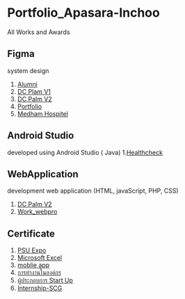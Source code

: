 # Portfolio_Apasara-Inchoo
All Works and Awards

## Figma
system design
1. [Alumni](https://www.figma.com/design/UTgcbkjfZwtNXdxj8zYT0R/alumni?)
2. [DC Plam V1](https://www.figma.com/design/3056NazGlFwFTyIfJNxooI/DC-Palm?)
3. [DC Palm V2](https://www.figma.com/design/F72iXUCg291guSt0HbLPjg/UI-DC-Plam-V2?node-id=0-1&t=z0XAIC2MwAJioKg2-1)
4. [Portfolio](https://www.figma.com/design/wtEG3vb0CG5V7uIz3XLLVj/Design-System-Web-Portfolio?)
5. [Medham Hospitel](https://www.figma.com/design/aBwQgvtTVJVNaFVf1gpkXY/Medham-Hospitel?)

## Android Studio
developed using Android Studio ( Java)
1.[Healthcheck](https://drive.google.com/file/d/1T5NMbV7U2vRyYzBiQkHB0aEVMcdzGm6F/view?usp=sharing)

## WebApplication
development  web application (HTML, javaScript, PHP, CSS)
1. [DC Palm V2](https://github.com/apasara-ic5/Portfolio_Apasara-Inchoo/tree/03cb94d9f7c7e7d79e90795dcb0c620e957cf6ec/Project%20DC%20Palm%20V2/projectPalm)
2. [Work_webpro](https://github.com/apasara-ic5/Portfolio_Apasara-Inchoo/tree/03cb94d9f7c7e7d79e90795dcb0c620e957cf6ec/Work_webpro)

## Certificate
1. [PSU Expo](https://github.com/apasara-ic5/Portfolio_Apasara-Inchoo/blob/03cb94d9f7c7e7d79e90795dcb0c620e957cf6ec/Certificate/%E0%B8%A3%E0%B8%B2%E0%B8%87%E0%B8%A7%E0%B8%B1%E0%B8%A5%20PSU%20Expo.pdf)
2. [Microsoft Excel](https://github.com/apasara-ic5/Portfolio_Apasara-Inchoo/blob/03cb94d9f7c7e7d79e90795dcb0c620e957cf6ec/Certificate/%E0%B8%AD%E0%B8%9A%E0%B8%A3%E0%B8%A1%20Microsoft%20Excel.pdf)
3. [moblie app](https://github.com/apasara-ic5/Portfolio_Apasara-Inchoo/blob/03cb94d9f7c7e7d79e90795dcb0c620e957cf6ec/Certificate/%E0%B8%AD%E0%B8%9A%E0%B8%A3%E0%B8%A1%20moblie%20app.pdf)
4. [การทำงานในองค์กร](https://github.com/apasara-ic5/Portfolio_Apasara-Inchoo/blob/03cb94d9f7c7e7d79e90795dcb0c620e957cf6ec/Certificate/%E0%B8%AD%E0%B8%9A%E0%B8%A3%E0%B8%A1%E0%B8%81%E0%B8%B2%E0%B8%A3%E0%B8%97%E0%B8%B3%E0%B8%87%E0%B8%B2%E0%B8%99%E0%B9%83%E0%B8%99%E0%B8%AD%E0%B8%87%E0%B8%84%E0%B9%8C%E0%B8%81%E0%B8%A3.pdf)
5. [ผู้ประกอบการ Start Up](https://github.com/apasara-ic5/Portfolio_Apasara-Inchoo/blob/03cb94d9f7c7e7d79e90795dcb0c620e957cf6ec/Certificate/%E0%B8%AD%E0%B8%9A%E0%B8%A3%E0%B8%A1%E0%B8%9C%E0%B8%B9%E0%B9%89%E0%B8%9B%E0%B8%A3%E0%B8%B0%E0%B8%81%E0%B8%AD%E0%B8%9A%E0%B8%81%E0%B8%B2%E0%B8%A3.pdf)
6. [Internship-SCG](https://github.com/apasara-ic5/Portfolio_Apasara-Inchoo/blob/03cb94d9f7c7e7d79e90795dcb0c620e957cf6ec/Certificate/%E0%B9%83%E0%B8%9A%E0%B8%A3%E0%B8%B1%E0%B8%9A%E0%B8%A3%E0%B8%AD%E0%B8%87%E0%B8%81%E0%B8%B2%E0%B8%A3%E0%B8%9D%E0%B8%B6%E0%B8%81%E0%B8%87%E0%B8%B2%E0%B8%99%E0%B8%9A%E0%B8%A3%E0%B8%B4%E0%B8%A9%E0%B8%B1%E0%B8%97%20SCG.pdf)
